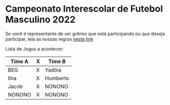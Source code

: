 <meta property="og:site_name" content="Camp. Geração Consciente">

# Campeonato Interescolar de Futebol Masculino 2022

Se você é representante de um grêmio que está participando ou que deseja participar, leia as nossas regras [neste link](https://camp.geracaoconsciente.ga/fut2022/orientacoes/)

Lista de Jogos a acontecer:

| Time A | X | Time B |
|-|-|-|
| BEG | X | Yadóia |
| Ilha | X | Humberto |
| Jacob | X | NONONO |
| NONONO | X | NONONO |
